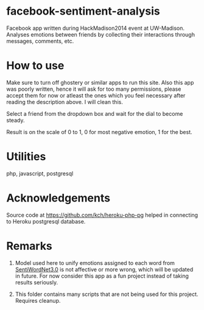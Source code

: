 facebook-sentiment-analysis
===========================

Facebook app written during HackMadison2014 event at UW-Madison. Analyses emotions between friends by collecting their interactions through messages, comments, etc.

How to use
==========

Make sure to turn off ghostery or similar apps to run this site. Also this app was poorly written, hence it will ask for too many permissions, please accept them for now or atleast the ones which you feel necessary after reading the description above. I will clean this.

Select a friend from the dropdown box and wait for the dial to become steady.

Result is on the scale of 0 to 1, 0 for most negative emotion, 1 for the best.

Utilities
=========

php, javascript, postgresql

Acknowledgements
================

Source code at <a href="https://github.com/kch/heroku-php-pg">https://github.com/kch/heroku-php-pg</a> helped in connecting to Heroku postgresql database.

Remarks
=======

1) Model used here to unify emotions assigned to each word from <a href="http://sentiwordnet.isti.cnr.it/">SentiWordNet3.0</a> is not affective or more wrong, which will be updated in future. For now consider this app as a fun project instead of taking results seriously.

2) This folder contains many scripts that are not being used for this project. Requires cleanup.

